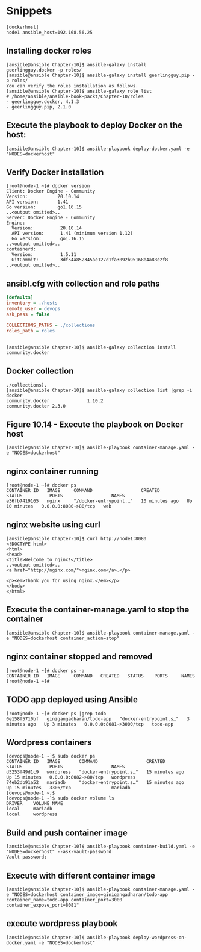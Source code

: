 # Snippets

```shell
[dockerhost] 
node1 ansible_host=192.168.56.25 
```

## Installing docker roles

```shell
[ansible@ansible Chapter-10]$ ansible-galaxy install geerlingguy.docker -p roles/ 
[ansible@ansible Chapter-10]$ ansible-galaxy install geerlingguy.pip -p roles/ 
You can verify the roles installation as follows. 
[ansible@ansible Chapter-10]$ ansible-galaxy role list 
# /home/ansible/ansible-book-packt/Chapter-10/roles 
- geerlingguy.docker, 4.1.3 
- geerlingguy.pip, 2.1.0 
```

## Execute the playbook to deploy Docker on the host: 

```
[ansible@ansible Chapter-10]$ ansible-playbook deploy-docker.yaml -e "NODES=dockerhost" 
```
## Verify Docker installation

```shell
[root@node-1 ~]# docker version 
Client: Docker Engine - Community 
Version:           20.10.14 
API version:       1.41 
Go version:        go1.16.15 
..<output omitted>.. 
Server: Docker Engine - Community 
Engine: 
  Version:          20.10.14 
  API version:      1.41 (minimum version 1.12) 
  Go version:       go1.16.15 
..<output omitted>.. 
containerd: 
  Version:          1.5.11 
  GitCommit:        3df54a852345ae127d1fa3092b95168e4a88e2f8 
..<output omitted>.. 
```

## ansibl.cfg with collection and role paths

```ini
[defaults]
inventory = ./hosts  
remote_user = devops 
ask_pass = false

COLLECTIONS_PATHS = ./collections 
roles_path = roles 
```

##

```
[ansible@ansible Chapter-10]$ ansible-galaxy collection install community.docker 
```

## Docker collection 

```shell
./collections). 
[ansible@ansible Chapter-10]$ ansible-galaxy collection list |grep -i docker 
community.docker              1.10.2  
community.docker 2.3.0   
```

## Figure 10.14 - Execute the playbook on Docker host 

```
[ansible@ansible Chapter-10]$ ansible-playbook container-manage.yaml -e "NODES=dockerhost" 
```

## nginx container running

```shell
[root@node-1 ~]# docker ps 
CONTAINER ID   IMAGE     COMMAND                  CREATED          STATUS          PORTS                  NAMES 
e36fb7419165   nginx     "/docker-entrypoint.…"   10 minutes ago   Up 10 minutes   0.0.0.0:8080->80/tcp   web 
```

##  nginx website using curl

```shell
[ansible@ansible Chapter-10]$ curl http://node1:8080 
<!DOCTYPE html>
<html> 
<head> 
<title>Welcome to nginx!</title> 
..<output omitted>.. 
<a href="http://nginx.com/">nginx.com</a>.</p> 
  
<p><em>Thank you for using nginx.</em></p> 
</body> 
</html> 
```

## Execute the container-manage.yaml to stop the container

```
[ansible@ansible Chapter-10]$ ansible-playbook container-manage.yaml -e "NODES=dockerhost container_action=stop" 
```

## nginx container stopped and removed

```shell
[root@node-1 ~]# docker ps -a 
CONTAINER ID   IMAGE     COMMAND   CREATED   STATUS    PORTS     NAMES 
[root@node-1 ~]#
```

## TODO app deployed using Ansible

```shell
[root@node-1 ~]# docker ps |grep todo 
0e158f5710bf   ginigangadharan/todo-app   "docker-entrypoint.s…"   3 minutes ago   Up 3 minutes   0.0.0.0:8081->3000/tcp   todo-app
```

## Wordpress containers

```shell
[devops@node-1 ~]$ sudo docker ps
CONTAINER ID   IMAGE       COMMAND                  CREATED          STATUS          PORTS                  NAMES
d5253f49d1c9   wordpress   "docker-entrypoint.s…"   15 minutes ago   Up 15 minutes   0.0.0.0:8082->80/tcp   wordpress
74eb2db91a52   mariadb     "docker-entrypoint.s…"   15 minutes ago   Up 15 minutes   3306/tcp               mariadb
[devops@node-1 ~]$ 
[devops@node-1 ~]$ sudo docker volume ls
DRIVER    VOLUME NAME
local     mariadb
local     wordpress
```

## Build and push container image

```
[ansible@ansible Chapter-10]$ ansible-playbook container-build.yaml -e "NODES=dockerhost" --ask-vault-password 
Vault password: 
```

## Execute with different container image

```
[ansible@ansible Chapter-10]$ ansible-playbook container-manage.yaml -e "NODES=dockerhost container_image=ginigangadharan/todo-app container_name=todo-app container_port=3000 container_expose_port=8081" 
```


## execute wordpress playbook

```
[ansible@ansible Chapter-10]$ ansible-playbook deploy-wordpress-on-docker.yaml -e "NODES=dockerhost" 
```